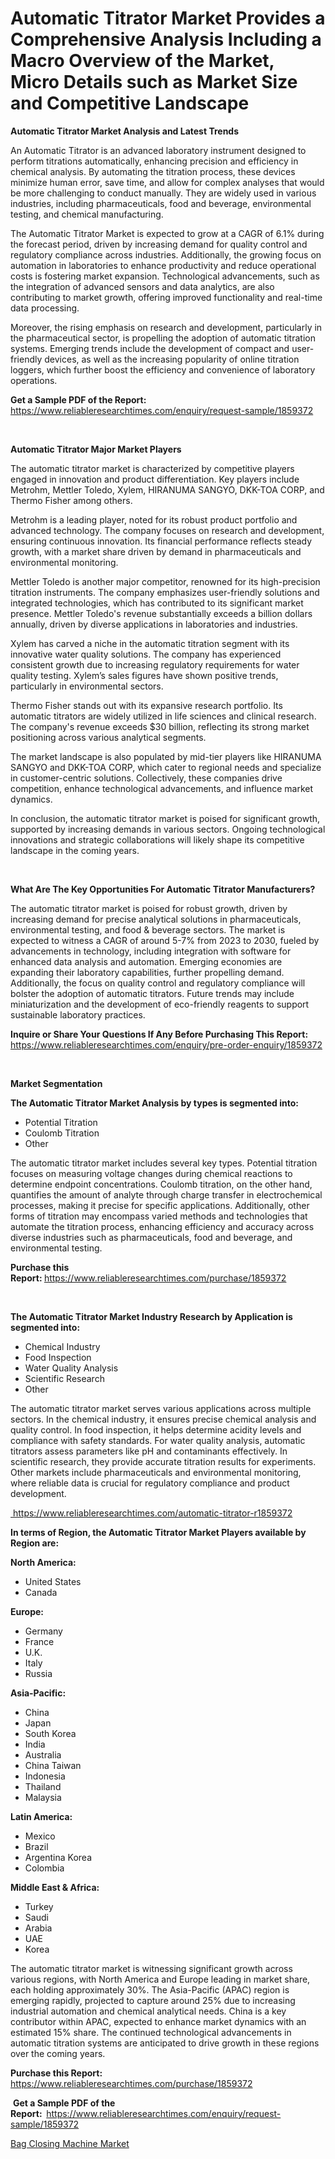 <p><h1>Automatic Titrator Market Provides a Comprehensive Analysis Including a Macro Overview of the Market, Micro Details such as Market Size and Competitive Landscape</h1></p><p><strong>Automatic Titrator Market Analysis and Latest Trends</strong></p>
<p><p>An Automatic Titrator is an advanced laboratory instrument designed to perform titrations automatically, enhancing precision and efficiency in chemical analysis. By automating the titration process, these devices minimize human error, save time, and allow for complex analyses that would be more challenging to conduct manually. They are widely used in various industries, including pharmaceuticals, food and beverage, environmental testing, and chemical manufacturing.</p><p>The Automatic Titrator Market is expected to grow at a CAGR of 6.1% during the forecast period, driven by increasing demand for quality control and regulatory compliance across industries. Additionally, the growing focus on automation in laboratories to enhance productivity and reduce operational costs is fostering market expansion. Technological advancements, such as the integration of advanced sensors and data analytics, are also contributing to market growth, offering improved functionality and real-time data processing. </p><p>Moreover, the rising emphasis on research and development, particularly in the pharmaceutical sector, is propelling the adoption of automatic titration systems. Emerging trends include the development of compact and user-friendly devices, as well as the increasing popularity of online titration loggers, which further boost the efficiency and convenience of laboratory operations.</p></p>
<p><strong>Get a Sample PDF of the Report:&nbsp;</strong> <a href="https://www.reliableresearchtimes.com/enquiry/request-sample/1859372?utm_campaign=2277&utm_medium=2&utm_source=Github&utm_content=ia&utm_term=16022025&utm_id=automatic-titrator">https://www.reliableresearchtimes.com/enquiry/request-sample/1859372</a></p>
<p>&nbsp;</p>
<p><strong>Automatic Titrator Major Market Players</strong></p>
<p><p>The automatic titrator market is characterized by competitive players engaged in innovation and product differentiation. Key players include Metrohm, Mettler Toledo, Xylem, HIRANUMA SANGYO, DKK-TOA CORP, and Thermo Fisher among others.</p><p>Metrohm is a leading player, noted for its robust product portfolio and advanced technology. The company focuses on research and development, ensuring continuous innovation. Its financial performance reflects steady growth, with a market share driven by demand in pharmaceuticals and environmental monitoring.</p><p>Mettler Toledo is another major competitor, renowned for its high-precision titration instruments. The company emphasizes user-friendly solutions and integrated technologies, which has contributed to its significant market presence. Mettler Toledo's revenue substantially exceeds a billion dollars annually, driven by diverse applications in laboratories and industries.</p><p>Xylem has carved a niche in the automatic titration segment with its innovative water quality solutions. The company has experienced consistent growth due to increasing regulatory requirements for water quality testing. Xylem’s sales figures have shown positive trends, particularly in environmental sectors.</p><p>Thermo Fisher stands out with its expansive research portfolio. Its automatic titrators are widely utilized in life sciences and clinical research. The company's revenue exceeds $30 billion, reflecting its strong market positioning across various analytical segments.</p><p>The market landscape is also populated by mid-tier players like HIRANUMA SANGYO and DKK-TOA CORP, which cater to regional needs and specialize in customer-centric solutions. Collectively, these companies drive competition, enhance technological advancements, and influence market dynamics.</p><p>In conclusion, the automatic titrator market is poised for significant growth, supported by increasing demands in various sectors. Ongoing technological innovations and strategic collaborations will likely shape its competitive landscape in the coming years.</p></p>
<p>&nbsp;</p>
<p><strong>What Are The Key Opportunities For Automatic Titrator Manufacturers?</strong></p>
<p><p>The automatic titrator market is poised for robust growth, driven by increasing demand for precise analytical solutions in pharmaceuticals, environmental testing, and food & beverage sectors. The market is expected to witness a CAGR of around 5-7% from 2023 to 2030, fueled by advancements in technology, including integration with software for enhanced data analysis and automation. Emerging economies are expanding their laboratory capabilities, further propelling demand. Additionally, the focus on quality control and regulatory compliance will bolster the adoption of automatic titrators. Future trends may include miniaturization and the development of eco-friendly reagents to support sustainable laboratory practices.</p></p>
<p><strong>Inquire or Share Your Questions If Any Before Purchasing This Report:</strong> <a href="https://www.reliableresearchtimes.com/enquiry/pre-order-enquiry/1859372?utm_campaign=2277&utm_medium=2&utm_source=Github&utm_content=ia&utm_term=16022025&utm_id=automatic-titrator">https://www.reliableresearchtimes.com/enquiry/pre-order-enquiry/1859372</a></p>
<p>&nbsp;</p>
<p><strong>Market Segmentation</strong></p>
<p><strong>The Automatic Titrator Market Analysis by types is segmented into:</strong></p>
<p><ul><li>Potential Titration</li><li>Coulomb Titration</li><li>Other</li></ul></p>
<p><p>The automatic titrator market includes several key types. Potential titration focuses on measuring voltage changes during chemical reactions to determine endpoint concentrations. Coulomb titration, on the other hand, quantifies the amount of analyte through charge transfer in electrochemical processes, making it precise for specific applications. Additionally, other forms of titration may encompass varied methods and technologies that automate the titration process, enhancing efficiency and accuracy across diverse industries such as pharmaceuticals, food and beverage, and environmental testing.</p></p>
<p><strong>Purchase this Report:&nbsp;</strong><a href="https://www.reliableresearchtimes.com/purchase/1859372?utm_campaign=2277&utm_medium=2&utm_source=Github&utm_content=ia&utm_term=16022025&utm_id=automatic-titrator">https://www.reliableresearchtimes.com/purchase/1859372</a></p>
<p>&nbsp;</p>
<p><strong>The Automatic Titrator Market Industry Research by Application is segmented into:</strong></p>
<p><ul><li>Chemical Industry</li><li>Food Inspection</li><li>Water Quality Analysis</li><li>Scientific Research</li><li>Other</li></ul></p>
<p><p>The automatic titrator market serves various applications across multiple sectors. In the chemical industry, it ensures precise chemical analysis and quality control. In food inspection, it helps determine acidity levels and compliance with safety standards. For water quality analysis, automatic titrators assess parameters like pH and contaminants effectively. In scientific research, they provide accurate titration results for experiments. Other markets include pharmaceuticals and environmental monitoring, where reliable data is crucial for regulatory compliance and product development.</p></p>
<p><a href="https://www.reliableresearchtimes.com/automatic-titrator-r1859372?utm_campaign=2277&utm_medium=2&utm_source=Github&utm_content=ia&utm_term=16022025&utm_id=automatic-titrator">&nbsp;https://www.reliableresearchtimes.com/automatic-titrator-r1859372</a></p>
<p><strong>In terms of Region, the Automatic Titrator Market Players available by Region are:</strong></p>
<p>
    <p> <strong> North America: </strong>
        <ul>
            <li>United States</li>
            <li>Canada</li>
        </ul>
        </p> 
    <p> <strong> Europe: </strong>
        <ul>
            <li>Germany</li>
            <li>France</li>
            <li>U.K.</li>
            <li>Italy</li>
            <li>Russia</li>
        </ul>
        </p> 
    <p> <strong> Asia-Pacific: </strong>
        <ul>
            <li>China</li>
            <li>Japan</li>
            <li>South Korea</li>
            <li>India</li>
            <li>Australia</li>
            <li>China Taiwan</li>
            <li>Indonesia</li>
            <li>Thailand</li>
            <li>Malaysia</li>
        </ul>
        </p> 
    <p> <strong> Latin America: </strong>
        <ul>
            <li>Mexico</li>
            <li>Brazil</li>
            <li>Argentina Korea</li>
            <li>Colombia</li>
        </ul>
        </p> 
    <p> <strong> Middle East & Africa: </strong>
        <ul>
            <li>Turkey</li>
            <li>Saudi</li>
            <li>Arabia</li>
            <li>UAE</li>
            <li>Korea</li>
        </ul>
    </p>
    </p>
<p><p>The automatic titrator market is witnessing significant growth across various regions, with North America and Europe leading in market share, each holding approximately 30%. The Asia-Pacific (APAC) region is emerging rapidly, projected to capture around 25% due to increasing industrial automation and chemical analytical needs. China is a key contributor within APAC, expected to enhance market dynamics with an estimated 15% share. The continued technological advancements in automatic titration systems are anticipated to drive growth in these regions over the coming years.</p></p>
<p><strong>Purchase this Report: </strong><a href="https://www.reliableresearchtimes.com/purchase/1859372?utm_campaign=2277&utm_medium=2&utm_source=Github&utm_content=ia&utm_term=16022025&utm_id=automatic-titrator">https://www.reliableresearchtimes.com/purchase/1859372</a></p>
<p>&nbsp;<strong>Get a Sample PDF of the Report:&nbsp;&nbsp;</strong><a href="https://www.reliableresearchtimes.com/enquiry/request-sample/1859372?utm_campaign=2277&utm_medium=2&utm_source=Github&utm_content=ia&utm_term=16022025&utm_id=automatic-titrator">https://www.reliableresearchtimes.com/enquiry/request-sample/1859372</a></p>
<p><strong></strong></p>
<p><p><a href="https://github.com/stephaniwo144/Market-Research-Report-List-1/blob/main/bag-closing-machine-market.md?utm_campaign=2277&utm_medium=2&utm_source=Github&utm_content=ia&utm_term=16022025&utm_id=automatic-titrator">Bag Closing Machine Market</a></p></p>